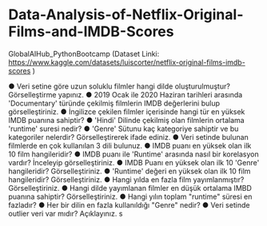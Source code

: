 # Data-Analysis-of-Netflix-Original-Films-and-IMDB-Scores
GlobalAIHub_PythonBootcamp
(Dataset Linki: https://www.kaggle.com/datasets/luiscorter/netflix-original-films-imdb-scores )

●	Veri setine göre uzun soluklu filmler hangi dilde oluşturulmuştur? Görselleştirme yapınız.
●	2019 Ocak ile 2020 Haziran tarihleri arasında 'Documentary' türünde çekilmiş filmlerin IMDB değerlerini bulup görselleştiriniz.
●	İngilizce çekilen filmler içerisinde hangi tür en yüksek IMDB puanına sahiptir?
●	'Hindi' Dilinde çekilmiş olan filmlerin ortalama 'runtime' suresi nedir?
●	'Genre' Sütunu kaç kategoriye sahiptir ve bu kategoriler nelerdir? Görselleştirerek ifade ediniz.
●	Veri setinde bulunan filmlerde en çok kullanılan 3 dili bulunuz.
●	IMDB puanı en yüksek olan ilk 10 film hangileridir?
●	IMDB puanı ile 'Runtime' arasında nasıl bir korelasyon vardır? İnceleyip görselleştiriniz.
●	IMDB Puanı en yüksek olan ilk 10 'Genre' hangileridir? Görselleştiriniz.
●	'Runtime' değeri en yüksek olan ilk 10 film hangileridir? Görselleştiriniz.
●	Hangi yılda en fazla film yayımlanmıştır? Görselleştiriniz.
●	Hangi dilde yayımlanan filmler en düşük ortalama IMBD puanına sahiptir? Görselleştiriniz.
●	Hangi yılın toplam "runtime" süresi en fazladır?
●	Her bir dilin en fazla kullanıldığı "Genre" nedir?
●	Veri setinde outlier veri var mıdır? Açıklayınız.
s
